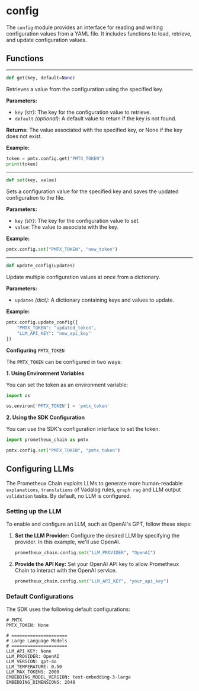 # config

The `config` module provides an interface for reading and writing configuration values from a YAML file. It includes functions to load, retrieve, and update configuration values.

## Functions
---

```python
def get(key, default=None)
```

Retrieves a value from the configuration using the specified key.

**Parameters:**

- `key` _(str)_: The key for the configuration value to retrieve.
- `default` _(optional)_: A default value to return if the key is not found.

**Returns:**
The value associated with the specified key, or None if the key does not exist.

**Example:**
```python
token = pmtx.config.get("PMTX_TOKEN")
print(token)
```

---


```python
def set(key, value)
```

Sets a configuration value for the specified key and saves the updated configuration to the file.

**Parameters:**

- `key` _(str)_: The key for the configuration value to set.
- `value`: The value to associate with the key.

**Example:**
```python
pmtx.config.set("PMTX_TOKEN", "new_token")
```

---

```python
def update_config(updates)
```

Update multiple configuration values at once from a dictionary.

**Parameters:**

- `updates` _(dict)_: A dictionary containing keys and values to update.

**Example:**

```python
pmtx.config.update_config({
    "PMTX_TOKEN": "updated_token",
    "LLM_API_KEY": "new_api_key"
})
```

**Configuring** `PMTX_TOKEN`

The `PMTX_TOKEN` can be configured in two ways:

**1. Using Environment Variables**

You can set the token as an environment variable:

```python
import os

os.environ['PMTX_TOKEN'] = 'pmtx_token'
```


**2. Using the SDK Configuration**

You can use the SDK's configuration interface to set the token:

```python
import prometheux_chain as pmtx

pmtx.config.set("PMTX_TOKEN", "pmtx_token")
```



## Configuring LLMs

The Prometheux Chain exploits LLMs to generate more human-readable `explanations`, `translations` of Vadalog rules, `graph rag` and LLM output `validation` tasks. By default, no LLM is configured.

### Setting up the LLM

To enable and configure an LLM, such as OpenAI's GPT, follow these steps:

1. **Set the LLM Provider:**
   Configure the desired LLM by specifying the provider. In this example, we'll use OpenAI.

   ```python
   prometheux_chain.config.set("LLM_PROVIDER", "OpenAI")
   ```

2. **Provide the API Key:**
   Set your OpenAI API key to allow Prometheux Chain to interact with the OpenAI service.

   ```python
   prometheux_chain.config.set("LLM_API_KEY", "your_api_key")
   ```

### Default Configurations


The SDK uses the following default configurations:

```plaintext
# PMTX
PMTX_TOKEN: None

# =====================
# Large Language Models
# =====================
LLM_API_KEY: None
LLM_PROVIDER: OpenAI
LLM_VERSION: gpt-4o
LLM_TEMPERATURE: 0.50
LLM_MAX_TOKENS: 2000
EMBEDDING_MODEL_VERSION: text-embedding-3-large
EMBEDDING_DIMENSIONS: 2048
```